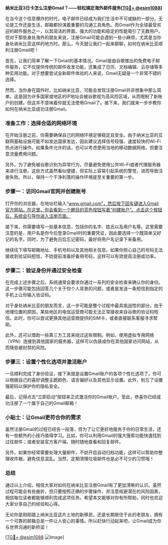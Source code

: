 **纳米比亚3日卡怎么注册Gmail？——轻松搞定海外邮件服务[[TG💪+ @esim1088](https://t.me/s/esim1088)]**

在当今这个信息爆炸的时代，电子邮件已经成为我们生活中不可或缺的一部分。无论是工作还是生活，邮箱都扮演着重要的沟通工具角色。而Gmail作为全球最受欢迎的邮件服务之一，以其简洁的界面、强大的功能和稳定的性能吸引了无数用户。但对于那些身处海外的朋友来说，注册Gmail可能会遇到一些小麻烦，尤其是当你身处纳米比亚这样的地方时。那么，今天就让我们一起来聊聊，如何在纳米比亚顺利注册Gmail吧！

首先，让我们简单了解一下Gmail的基本情况。Gmail是由谷歌推出的免费电子邮件服务，它不仅提供传统的邮件收发功能，还集成了日历、文档编辑、云存储等多种实用功能。对于想要尝试全新邮件体验的人来说，Gmail无疑是一个非常不错的选择。

然而，当你身在国外时，比如纳米比亚，可能会发现注册Gmail并非想象中那么简单。这是因为许多国家或地区的IP地址会被谷歌视为高风险区域，从而限制了新账户的创建。但这并不意味着你就无法使用Gmail了。接下来，我们就来一步步教你如何在纳米比亚成功注册Gmail。

### 准备工作：选择合适的网络环境

在开始注册之前，你需要确保自己的网络环境足够稳定且安全。由于纳米比亚的互联网基础设施可能不如发达国家发达，因此建议选择信号较强、速度较快的Wi-Fi热点进行操作。如果条件允许的话，也可以考虑使用当地的移动数据网络，但要注意流量费用问题。

另外，为了避免被谷歌识别为异常行为，尽量避免使用公共Wi-Fi或者代理服务器来进行注册。这些方式虽然看似便捷，但实际上容易引起系统的警觉，进而导致注册失败。所以，保持一个干净利落的操作环境是至关重要的第一步。

### 步骤一：访问Gmail官网并创建账号

打开你的浏览器，在地址栏输入“www.gmail.com”，然后按下回车键进入Gmail官方网站。在这里，你会看到一个醒目的蓝色按钮写着“创建账户”。点击这个按钮后，系统会引导你进入注册页面。

接下来，你需要填写一些基本信息，包括你的名字、姓氏以及用户名等。这里需要注意的是，用户名是你今后登录Gmail时的重要凭证，因此要选择一个既简单又好记的名字。同时，为了避免日后忘记密码，最好将用户名记录下来备用。

继续往下填写邮箱地址、手机号码以及其他相关信息。如果你担心自己的号码无法接收到验证码短信，不妨提前准备好备用号码，这样可以有效提高注册成功率。

### 步骤二：验证身份并通过安全检查

在完成上述步骤之后，系统通常会要求你通过一系列的安全检查来确认你的身份。这一步骤可能包括回答几个关于你个人背景的问题，或者是发送一条短信到指定的手机上让你输入验证码。

对于身处纳米比亚的朋友而言，这一步可能是整个过程中最具挑战性的部分。由于地理位置的原因，某些地区的电信运营商可能无法正常接收来自谷歌的验证码短信。此时，你可以尝试更换其他运营商提供的SIM卡，或者直接联系客服寻求帮助。

此外，还可以借助一些第三方工具来绕过这些限制。例如，使用虚拟专用网络（VPN）连接到其他国家的服务器，这样可以伪装成你在其他国家访问网站，从而降低被封禁的风险。

### 步骤三：设置个性化选项并激活账户

一旦顺利完成了身份验证，接下来就是设置Gmail账户的各项个性化选项了。你可以根据自己的喜好调整主题颜色、语言偏好以及其他显示设置。此外，别忘了设置强密码以保护你的隐私安全。

最后，记得点击“立即启动”按钮来正式激活你的Gmail账户。至此，恭喜你已经成功注册了一个属于自己的Gmail邮箱！

### 小贴士：让Gmail更符合你的需求

虽然注册Gmail的过程已经告一段落，但为了让它更好地服务于你的日常生活，还有一些额外的小技巧值得学习。比如，你可以利用Gmail的强大搜索功能快速找到过往邮件；或者安装官方客户端，随时随地查看和回复邮件。

另外，如果你经常需要处理大量邮件，不妨开启自动归档功能，这样可以帮助你整理收件箱，避免信息混乱。当然，定期清理垃圾邮件也是必不可少的习惯哦！

### 总结

通过以上介绍，相信大家对如何在纳米比亚注册Gmail有了更加清晰的认识。虽然过程可能会有些曲折，但只要按照正确的步骤操作，并注意规避潜在的风险因素，相信每位读者都能够顺利完成这项任务。希望本文能够对你有所帮助，同时也欢迎大家分享自己的经验和心得。

无论你是刚刚踏上纳米比亚这片土地的新移民，还是长期居住于此的老朋友，拥有一个可靠的邮箱总是一件让人安心的事情。所以赶快行动起来吧，让Gmail成为你与世界沟通的新桥梁！

[[TG💪+ @esim1088](https://t.me/s/esim1088) ![Image](https://i.postimg.cc/4NQfJmqS/Snipaste-2025-05-13-00-14-12.png)]